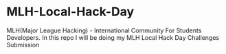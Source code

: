 # MLH-Local-Hack-Day
MLH(Major League Hacking) - International Community For Students Developers. In this repo I will be doing my MLH Local Hack Day Challenges Submission
